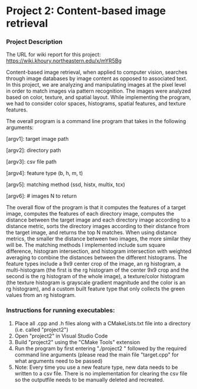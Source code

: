 # Project 2: Content-based image retrieval
### Project Description ###
The URL for wiki report for this project: 
https://wiki.khoury.northeastern.edu/x/mYR5Bg

Content-based image retrieval, when applied to computer vision, searches through image databases by image content as opposed to associated text. In this project, we are analyzing and manipulating images at the pixel level in order to match images via pattern recognition. The images were analyzed based on color, texture, and spatial layout. While implementing the program, we had to consider color spaces, histograms, spatial features, and texture features.

The overall program is a command line program that takes in the following arguments:

[argv0]: ./project2 

[argv1]: target image path

[argv2]: directory path

[argv3]: csv file path

[argv4]: feature type (b, h, m, t)

[argv5]: matching method (ssd, histx, multix, tcx)

[argv6]: # images N to return

The overall flow of the program is that it computes the features of a target image, computes the features of each directory image, computes the distance between the target image and each directory image according to a distance metric, sorts the directory images according to their distance from the target image, and returns the top N matches. When using distance metrics, the smaller the distance between two images, the more similar they will be. The matching methods I implemented include sum square difference, histogram intersection, and histogram intersection with weighted averaging to combine the distances between the different histograms. The feature types include a 9x9 center crop of the image, an rg histogram, a multi-histogram (the first is the rg histogram of the center 9x9 crop and the second is the rg histogram of the whole image), a texture/color histogram (the texture histogram is grayscale gradient magnitude and the color is an rg histogram), and a custom built feature type that only collects the green values from an rg histogram.  

### Instructions for running  executables: ###
1. Place all .cpp and .h files along with a CMakeLists.txt file into a directory (i.e. called "project2")
2. Open "project2" in Visual Studio Code
3. Build "project2" using the "CMake Tools" extension
4. Run the program by first entering "./project2 " followed by the required command line arguments (please read the main file "target.cpp" for what arguments need to be passed)
5. Note: Every time you use a new feature type, new data needs to be written to a csv file. There is no implementation for clearing the csv file so the outputfile needs to be manually deleted and recreated.

